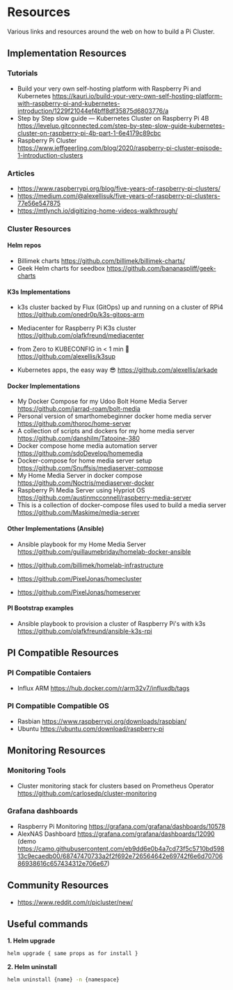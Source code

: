 # Resources

Various links and resources around the web on how to build a Pi Cluster.

## Implementation Resources

### Tutorials

-  Build your very own self-hosting platform with Raspberry Pi and Kubernetes https://kauri.io/build-your-very-own-self-hosting-platform-with-raspberry-pi-and-kubernetes-introduction/1229f21044ef4bff8df35875d6803776/a
- Step by Step slow guide — Kubernetes Cluster on Raspberry Pi 4B https://levelup.gitconnected.com/step-by-step-slow-guide-kubernetes-cluster-on-raspberry-pi-4b-part-1-6e4179c89cbc
- Raspberry Pi Cluster https://www.jeffgeerling.com/blog/2020/raspberry-pi-cluster-episode-1-introduction-clusters

### Articles

- https://www.raspberrypi.org/blog/five-years-of-raspberry-pi-clusters/
- https://medium.com/@alexellisuk/five-years-of-raspberry-pi-clusters-77e56e547875
- https://mtlynch.io/digitizing-home-videos-walkthrough/

### Cluster Resources

#### Helm repos

- Billimek charts https://github.com/billimek/billimek-charts/
- Geek Helm charts for seedbox https://github.com/bananaspliff/geek-charts

#### K3s Implementations

- k3s cluster backed by Flux (GitOps) up and running on a cluster of RPi4 https://github.com/onedr0p/k3s-gitops-arm
- Mediacenter for Raspberry Pi K3s cluster https://github.com/olafkfreund/mediacenter

- from Zero to KUBECONFIG in < 1 min 🚀 https://github.com/alexellis/k3sup
- Kubernetes apps, the easy way 😎 https://github.com/alexellis/arkade

#### Docker Implementations

- My Docker Compose for my Udoo Bolt Home Media Server https://github.com/jarrad-roam/bolt-media
- Personal version of smarthomebeginner docker home media server https://github.com/thoroc/home-server
- A collection of scripts and dockers for my home media server https://github.com/danshilm/Tatooine-380
- Docker compose home media automation server https://github.com/sdoDevelop/homemedia
- Docker-compose for home media server setup https://github.com/Snuffsis/mediaserver-compose
- My Home Media Server in docker compose https://github.com/Noctris/mediaserver-docker
- Raspberry Pi Media Server using Hypriot OS https://github.com/austinmcconnell/raspberry-media-server
- This is a collection of docker-compose files used to build a media server https://github.com/Maskime/media-server

#### Other Implementations (Ansible)

- Ansible playbook for my Home Media Server https://github.com/guillaumebriday/homelab-docker-ansible

- https://github.com/billimek/homelab-infrastructure
- https://github.com/PixelJonas/homecluster
- https://github.com/PixelJonas/homeserver

#### PI Bootstrap examples

- Ansible playbook to provision a cluster of Raspberry Pi's with k3s https://github.com/olafkfreund/ansible-k3s-rpi

## PI Compatible Resources

### PI Compatible Contaiers

- Influx ARM https://hub.docker.com/r/arm32v7/influxdb/tags

### PI Compatible Compatible OS

- Rasbian https://www.raspberrypi.org/downloads/raspbian/
- Ubuntu https://ubuntu.com/download/raspberry-pi

## Monitoring Resources

### Monitoring Tools

- Cluster monitoring stack for clusters based on Prometheus Operator https://github.com/carlosedp/cluster-monitoring

### Grafana dashboards

- Raspberry Pi Monitoring https://grafana.com/grafana/dashboards/10578
- AlexNAS Dashboard https://grafana.com/grafana/dashboards/12090 (demo https://camo.githubusercontent.com/eb9dd6e0b4a7cd73f5c5710bd59813c9ecaedb00/68747470733a2f2f692e726564642e69742f6e6d7070686938616c657434312e706e67)

## Community Resources

- https://www.reddit.com/r/picluster/new/

## Useful commands

**1. Helm upgrade**

```bash
helm upgrade { same props as for install }
```

**2. Helm uninstall**

```bash
helm uninstall {name} -n {namespace}
```
